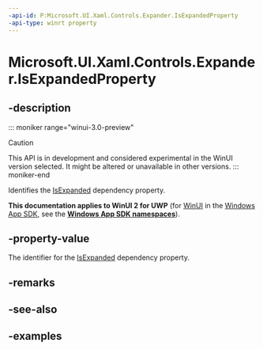 ```yaml
---
-api-id: P:Microsoft.UI.Xaml.Controls.Expander.IsExpandedProperty
-api-type: winrt property
---
```


# Microsoft.UI.Xaml.Controls.Expander.IsExpandedProperty

<!--
public static Windows.UI.Xaml.DependencyProperty IsExpandedProperty { get; }
-->


## -description

::: moniker range="winui-3.0-preview"
> [!CAUTION]
> This API is in development and considered experimental in the WinUI version selected. It might be altered or unavailable in other versions.
::: moniker-end

Identifies the [IsExpanded](expander_isexpanded.md) dependency property.

**This documentation applies to WinUI 2 for UWP** (for [WinUI](/windows/apps/winui/winui3/) in the [Windows App SDK](/windows/apps/windows-app-sdk/), see the **[Windows App SDK namespaces](/windows/windows-app-sdk/api/winrt/)**).

## -property-value

The identifier for the [IsExpanded](expander_isexpanded.md) dependency property.

## -remarks

## -see-also

## -examples


